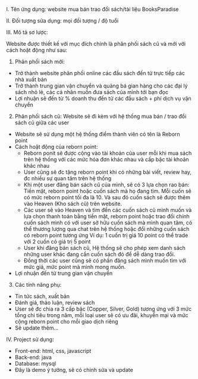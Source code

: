 I. Tên ứng dụng: website mua bán trao đổi sách/tài liệu BooksParadise

II. Đối tượng sửa dụng: mọi đối tượng / độ tuổi

III. Mô tả sơ lược:

Website được thiết kế với mục đích chính là phân phối sách cũ và mới với cách hoặt động như sau:
1. Phân phối sách mới:
- Trở thành website phân phối online các đầu sách đến từ trực tiếp các nhà xuất bản
- Trở thành trung gian vận chuyển và quảng bá gian hàng cho các đại lý sách nhỏ lẻ, các cá nhân muốn đưa sách của mình tới bạn đọc
- Lợi nhuận sẽ đến từ % doanh thu đến từ các đầu sách + phí dịch vụ vận chuyển
2. Phân phối sách cũ:
Website sẽ đi kèm với hệ thống mua bán / trao đổi sách cũ giữa các user
- Website sẽ sử dụng một hệ thống điểm thành viên có tên là Reborn point
- Cách hoặt động của reborn point:
  + Reborn ponit sẽ được cộng vào tài khoản của user mỗi khi mua sách trên hệ thống với các mức hóa đơn khác nhau và cấp bậc tài khoản khác nhau
  + User cũng sẽ đc tặng reborn point khi có những bài viết, review hay, đc nhiều sự quan tâm trên hệ thống
  + Khi một user đăng bán sách cũ của mình, sẽ có 3 lựa chọn rao bán: Tiền mặt, reborn point hoặc cuốn sách mà họ đang tìm. Mỗi cuốn sẽ có mức reborn point tối đa là 10. Và sau đó cuốn sách sẽ được thêm vào Heaven (Kho sách cũ) trên website.
  + Các user sẽ vào Heaven và tìm đến các cuốn sách cũ mình muốn và lựa chọn thanh toán bằng tiền mặt, reborn point hoặc trao đổi chính cuốn sách mình có với user sở hữu cuốn sách mà mình quan tâm, có thể thương lượng qua chat trên hệ thống hoặc đổi những cuốn sách có reborn point tương ứng
     Ví dụ: 1 cuốn trị giá 10 point có thể trade với 2 cuốn có giá trị 5 point
  + User khi đăng bán sách cũ, Hệ thống sẽ cho phép xem danh sách những user khác đang cần cuốn sách đó để dễ dàng trao đổi.
  + Đồng thời các user cũng sẽ có phần đăng sách mình muốn tìm với mức giá, mức point mà mình mong muốn.
- Lợi nhuận đến từ trung gian vận chuyển
3. Các tính năng phụ:
- Tin tức sách, xuất bản
- Đánh giá, thảo luận, review sách
- User sẽ đc chia ra 3 cấp bậc (Copper, Silver, Gold) tương ứng với 3 mức tổng chi tiêu trong năm, mỗi loại user sẽ có ưu đãi, khuyến mại và mức cộng reborn point cho mỗi giao dịch riêng
- Sẽ update thêm...

IV. Project sử dụng:
- Front-end: html, css, javascript
- Back-end: java
- Database: mysql
- Đây là demo ý tưởng, sẽ có chỉnh sửa và update

